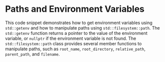 # Paths and Environment Variables

This code snippet demonstrates how to get environment variables using `std::getenv` and how to manipulate paths using `std::filesystem::path`. The `std::getenv` function returns a pointer to the value of the environment variable, or `nullptr` if the environment variable is not found. The `std::filesystem::path` class provides several member functions to manipulate paths, such as `root_name`, `root_directory`, `relative_path`, `parent_path`, and `filename`.
